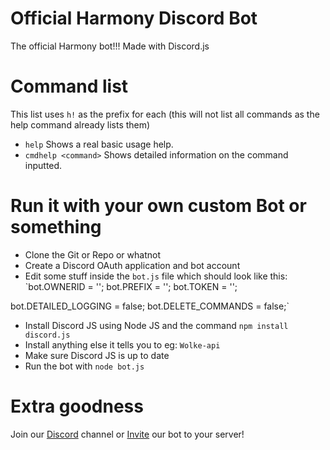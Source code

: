 # Official Harmony Discord Bot
The official Harmony bot!!! Made with Discord.js
# Command list
This list uses `h!` as the prefix for each (this will not list all commands as the help command already lists them)
* `help`
Shows a real basic usage help.
* `cmdhelp <command>`
Shows detailed information on the command inputted.

# Run it with your own custom Bot or something
* Clone the Git or Repo or whatnot
* Create a Discord OAuth application and bot account
* Edit some stuff inside the `bot.js` file which should look like this:
`bot.OWNERID = '<your-discord-id>';
bot.PREFIX = '<bot-prefix>';
bot.TOKEN = '<bot-token>';

bot.DETAILED_LOGGING = false;
bot.DELETE_COMMANDS = false;`
* Install Discord JS using Node JS and the command `npm install discord.js`
* Install anything else it tells you to eg: `Wolke-api`
* Make sure Discord JS is up to date
* Run the bot with `node bot.js`

# Extra goodness
Join our [Discord](https://discord.gg/3gP9zQk) channel or [Invite](https://discordapp.com/oauth2/authorize?client_id=334201214008819713&scope=bot&permissions=1547824247) our bot to your server!

